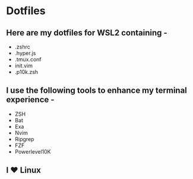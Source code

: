 # Dotfiles
## Here are my dotfiles for WSL2 containing - 
   - .zshrc
   - .hyper.js
   - .tmux.conf
   - init.vim
   - .p10k.zsh
## I use the following tools to enhance my terminal experience -
   - ZSH
   - Bat
   - Exa
   - Nvim
   - Ripgrep
   - FZF
   - Powerlevel10K
## I ❤ Linux
